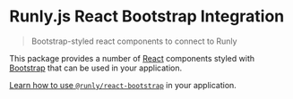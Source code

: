 # Runly.js React Bootstrap Integration

> Bootstrap-styled react components to connect to Runly

This package provides a number of [React](https://reactjs.org/) components styled with [Bootstrap](https://getbootstrap.com/) that can be used in your application.

[Learn how to use `@runly/react-bootstrap`](https://www.runly.io/docs/integration/runly-js/react-bootstrap/) in your application.
